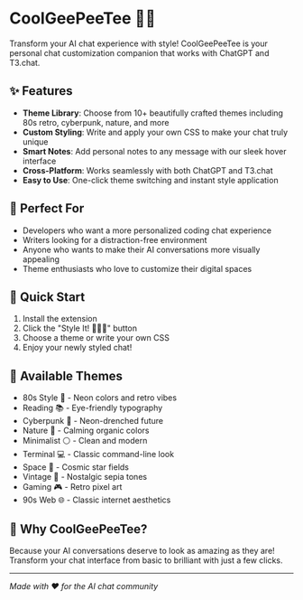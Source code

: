 # CoolGeePeeTee 🎨✨

Transform your AI chat experience with style! CoolGeePeeTee is your personal chat customization companion that works with ChatGPT and T3.chat.

## ✨ Features

- **Theme Library**: Choose from 10+ beautifully crafted themes including 80s retro, cyberpunk, nature, and more
- **Custom Styling**: Write and apply your own CSS to make your chat truly unique
- **Smart Notes**: Add personal notes to any message with our sleek hover interface
- **Cross-Platform**: Works seamlessly with both ChatGPT and T3.chat
- **Easy to Use**: One-click theme switching and instant style application

## 🎯 Perfect For

- Developers who want a more personalized coding chat experience
- Writers looking for a distraction-free environment
- Anyone who wants to make their AI conversations more visually appealing
- Theme enthusiasts who love to customize their digital spaces

## 🚀 Quick Start

1. Install the extension
2. Click the "Style It! 🎨✨💫" button
3. Choose a theme or write your own CSS
4. Enjoy your newly styled chat!

## 🎨 Available Themes

- 80s Style 🎸 - Neon colors and retro vibes
- Reading 📚 - Eye-friendly typography
- Cyberpunk 🌆 - Neon-drenched future
- Nature 🌿 - Calming organic colors
- Minimalist ⚪️ - Clean and modern
- Terminal 💻 - Classic command-line look
- Space 🚀 - Cosmic star fields
- Vintage 📜 - Nostalgic sepia tones
- Gaming 🎮 - Retro pixel art
- 90s Web 🌐 - Classic internet aesthetics

## 💫 Why CoolGeePeeTee?

Because your AI conversations deserve to look as amazing as they are! Transform your chat interface from basic to brilliant with just a few clicks.

---

*Made with ❤️ for the AI chat community*